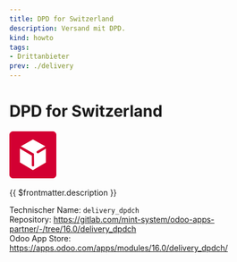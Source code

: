 ```yaml
---
title: DPD for Switzerland
description: Versand mit DPD.
kind: howto
tags:
- Drittanbieter
prev: ./delivery
---
```

# DPD for Switzerland
![](attachments/odoo_icons_delivery_dpdch.png)

{{ $frontmatter.description }}

Technischer Name: `delivery_dpdch`\
Repository: <https://gitlab.com/mint-system/odoo-apps-partner/-/tree/16.0/delivery_dpdch>\
Odoo App Store: <https://apps.odoo.com/apps/modules/16.0/delivery_dpdch/>
